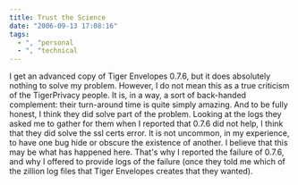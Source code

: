 ```yaml
---
title: Trust the Science
date: "2006-09-13 17:08:16"
tags:
  - ", "personal
  - ", "technical
---
```

I get an advanced copy of Tiger Envelopes 0.7.6, but it does absolutely nothing to solve my problem.  However, I do not mean this as a true criticism of the TigerPrivacy people.  It is, in a way, a sort of back-handed complement:  their turn-around time is quite simply amazing.   And to be fully honest, I think they did solve part of the problem.  Looking at the logs they asked me to gather for them when I reported that 0.7.6 did not help, I think that they did solve the ssl certs error.  It is not uncommon, in my experience, to have one bug hide or obscure the existence of another.  I believe that this may be what has happened here.  That's why I reported the failure of 0.7.6, and why I offered to provide logs of the failure (once they told me which of the zillion log files that Tiger Envelopes creates that they wanted). 

